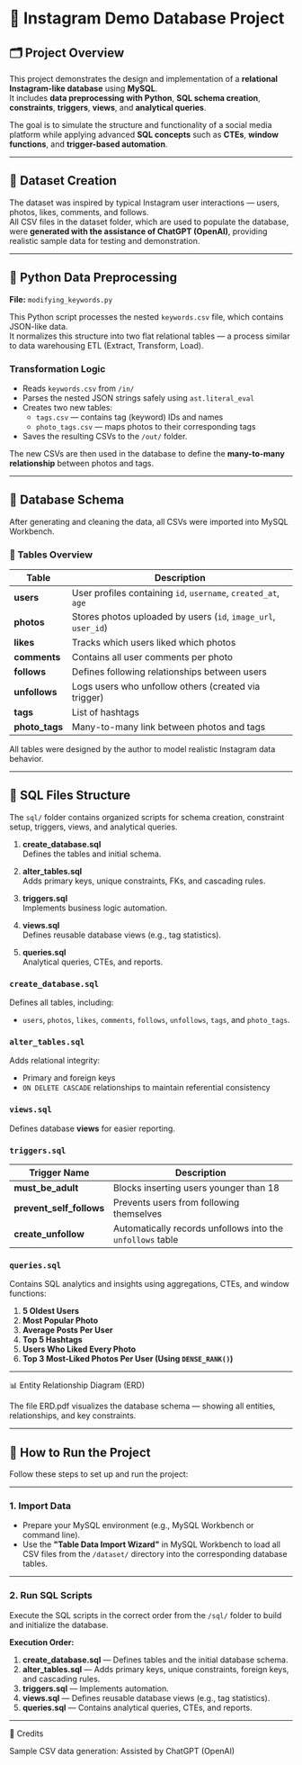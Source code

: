 # 📸 Instagram Demo Database Project

## 🗂️ Project Overview
This project demonstrates the design and implementation of a **relational Instagram-like database** using **MySQL**.  
It includes **data preprocessing with Python**, **SQL schema creation**, **constraints**, **triggers**, **views**, and **analytical queries**.

The goal is to simulate the structure and functionality of a social media platform while applying advanced **SQL concepts** such as **CTEs**, **window functions**, and **trigger-based automation**.

---

## 🧮 Dataset Creation

The dataset was inspired by typical Instagram user interactions — users, photos, likes, comments, and follows.  
All CSV files in the dataset folder, which are used to populate the database, were **generated with the assistance of ChatGPT (OpenAI)**, providing realistic sample data for testing and demonstration.

---

## 🐍 Python Data Preprocessing

**File:** `modifying_keywords.py`

This Python script processes the nested `keywords.csv` file, which contains JSON-like data.  
It normalizes this structure into two flat relational tables — a process similar to data warehousing ETL (Extract, Transform, Load).

### Transformation Logic
- Reads `keywords.csv` from `/in/`
- Parses the nested JSON strings safely using `ast.literal_eval`
- Creates two new tables:
  - `tags.csv` — contains tag (keyword) IDs and names  
  - `photo_tags.csv` — maps photos to their corresponding tags
- Saves the resulting CSVs to the `/out/` folder.

The new CSVs are then used in the database to define the **many-to-many relationship** between photos and tags.

---

## 🧱 Database Schema

After generating and cleaning the data, all CSVs were imported into MySQL Workbench.

### 🧾 Tables Overview

| Table | Description |
|-------|-------------|
| **users** | User profiles containing `id`, `username`, `created_at`, `age` |
| **photos** | Stores photos uploaded by users (`id`, `image_url`, `user_id`) |
| **likes** | Tracks which users liked which photos |
| **comments** | Contains all user comments per photo |
| **follows** | Defines following relationships between users |
| **unfollows** | Logs users who unfollow others (created via trigger) |
| **tags** | List of hashtags  |
| **photo_tags** | Many-to-many link between photos and tags |

All tables were designed by the author to model realistic Instagram data behavior.

---

## 🧩 SQL Files Structure

The `sql/` folder contains organized scripts for schema creation, constraint setup, triggers, views, and analytical queries.

1. **create_database.sql**  
   Defines the tables and initial schema.

2. **alter_tables.sql**  
   Adds primary keys, unique constraints, FKs, and cascading rules.

3. **triggers.sql**  
   Implements business logic automation.

4. **views.sql**  
   Defines reusable database views (e.g., tag statistics).

5. **queries.sql**  
   Analytical queries, CTEs, and reports.

###  `create_database.sql`
Defines all tables, including:
- `users`, `photos`, `likes`, `comments`, `follows`, `unfollows`, `tags`, and `photo_tags`.

###  `alter_tables.sql`
Adds relational integrity:
- Primary and foreign keys
- `ON DELETE CASCADE` relationships to maintain referential consistency

###  `views.sql`
Defines database **views** for easier reporting.  

### `triggers.sql`

| Trigger Name | Description |
|---------------|-------------|
| **must_be_adult** | Blocks inserting users younger than 18 |
| **prevent_self_follows** | Prevents users from following themselves |
| **create_unfollow** | Automatically records unfollows into the `unfollows` table |


### `queries.sql`
Contains SQL analytics and insights using aggregations, CTEs, and window functions:
1. **5 Oldest Users**  
2. **Most Popular Photo**  
3. **Average Posts Per User**  
4. **Top 5 Hashtags**  
5. **Users Who Liked Every Photo**  
6. **Top 3 Most-Liked Photos Per User (Using `DENSE_RANK()`)**  

---
  
📊 Entity Relationship Diagram (ERD)

The file ERD.pdf visualizes the database schema — showing all entities, relationships, and key constraints.

---

## 🚀 How to Run the Project

Follow these steps to set up and run the project:

---

### 1. Import Data
- Prepare your MySQL environment (e.g., MySQL Workbench or command line).
- Use the **"Table Data Import Wizard"** in MySQL Workbench to load all CSV files from the `/dataset/` directory into the corresponding database tables.

---

### 2. Run SQL Scripts
Execute the SQL scripts in the correct order from the `/sql/` folder to build and initialize the database.

**Execution Order:**
1. **create_database.sql** — Defines tables and the initial database schema.  
2. **alter_tables.sql** — Adds primary keys, unique constraints, foreign keys, and cascading rules.  
3. **triggers.sql** — Implements automation.  
4. **views.sql** — Defines reusable database views (e.g., tag statistics).  
5. **queries.sql** — Contains analytical queries, CTEs, and reports.

---

🏁 Credits

Sample CSV data generation: Assisted by ChatGPT (OpenAI)